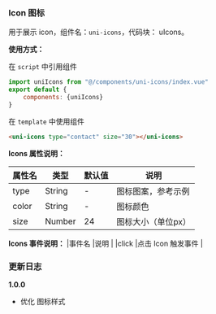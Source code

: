 ### Icon 图标

用于展示 icon，组件名：``uni-icons``，代码块： uIcons。

**使用方式：**

在 ``script`` 中引用组件 

```javascript
import uniIcons from "@/components/uni-icons/index.vue"
export default {
    components: {uniIcons}
}
```

在 ``template`` 中使用组件

```html
<uni-icons type="contact" size="30"></uni-icons>
```

**Icons 属性说明：**

|属性名		|类型|默认值	|说明|
|---|----|---|---|
|type	|String	|-|图标图案，参考示例|
|color	|String	|-|图标颜色	|
|size	|Number	|24|图标大小（单位px）|


**Icons 事件说明：**
|事件名	|说明								|
|click	|点击 Icon 触发事件	|


### 更新日志
**1.0.0**
- 优化 图标样式